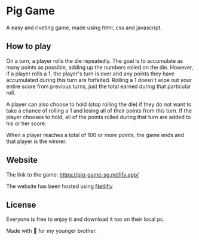 # Pig Game
A easy and riveting game, made using html, css and javascript. 

## How to play
On a turn, a player rolls the die repeatedly. The goal is to accumulate as many points as possible, adding up the numbers rolled on the die. However, if a player rolls a 1, the player's turn is over and any points they have accumulated during this turn are forfeited. Rolling a 1 doesn't wipe out your entire score from previous turns, just the total earned during that particular roll.

A player can also choose to hold (stop rolling the die) if they do not want to take a chance of rolling a 1 and losing all of their points from this turn. If the player chooses to hold, all of the points rolled during that turn are added to his or her score.

When a player reaches a total of 100 or more points, the game ends and that player is the winner.

## Website
The link to the game: https://pig-game-sg.netlify.app/

The website has been hosted using [Netlifly](netlify.com)

## License
Everyone is free to enjoy it and download it too on their local pc.

Made with :sparkling_heart: for my younger brother.
